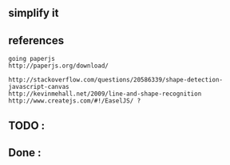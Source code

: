 ## simplify it

## references
	going paperjs
	http://paperjs.org/download/
	
	http://stackoverflow.com/questions/20586339/shape-detection-javascript-canvas
	http://kevinmehall.net/2009/line-and-shape-recognition
	http://www.createjs.com/#!/EaselJS/ ?

## TODO :

## Done :